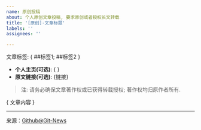 ```yaml
---
name: 原创投稿
about: 个人原创文章投稿, 要求原创或者授权长文转载 
title: '[原创]-文章标题'
labels: ''
assignees: ''

---
```


文章标签: { ##标签1; ##标签2 }

 - **个人主页(可选)**: { }
 - **原文链接(可选)**: {链接}
>  注: 请务必确保文章著作权或已获得转载授权; 著作权均归原作者所有.


{ 文章内容 }




[^_^]: # (请勿修改下面的内容, 感谢🙇‍🙇‍🙇‍!)
<!--
  Template: article_translated
  Updated: 2020/01/08
-->
* * * * * * * * * * * * * * * * * * * * * * * * * * * * * * * *
来源：[Github@Git-News](https://github.com/Git-News)

